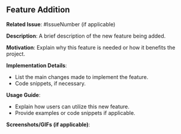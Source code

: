 ## Feature Addition

**Related Issue**: #IssueNumber (if applicable)

**Description**: A brief description of the new feature being added.

**Motivation**: Explain why this feature is needed or how it benefits the project.

**Implementation Details**:
- List the main changes made to implement the feature.
- Code snippets, if necessary.

**Usage Guide**:
- Explain how users can utilize this new feature.
- Provide examples or code snippets if applicable.

**Screenshots/GIFs (if applicable)**: